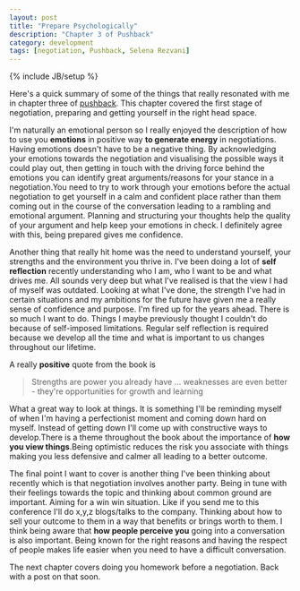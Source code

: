 ```yaml
---
layout: post
title: "Prepare Psychologically"
description: "Chapter 3 of Pushback"
category: development
tags: [negotiation, Pushback, Selena Rezvani]
---
```

{% include JB/setup %}

Here's a quick summary of some of the things that really resonated with me in chapter three of [pushback](http://www.amazon.co.uk/Pushback-Smart-Women-Ask-Up/dp/1118104900). This chapter covered the first stage of negotiation, preparing and getting yourself in the right head space.

I'm naturally an emotional person so I really enjoyed the description of how to use you **emotions** in positive way **to generate energy** in negotiations. Having emotions doesn't have to be a negative thing. By acknowledging your emotions towards the negotiation and visualising the possible ways it could play out, then getting in touch with the driving force behind the emotions you can identify great arguments/reasons for your stance in a negotiation.You need to try to work through your emotions before the actual negotiation to get yourself in a calm and confident place rather than them coming out in the course of the conversation leading to a rambling and emotional argument. Planning and structuring your thoughts help the quality of your argument and help keep your emotions in check. I definitely agree with this, being prepared gives me confidence.

Another thing that really hit home was the need to understand yourself, your strengths and the environment you thrive in. I've been doing a lot of **self reflection** recently understanding who I am, who I want to be and what drives me. All sounds very deep but what I've realised is that the view I had of myself was outdated. Looking at what I've done, the strength I've had in certain situations and my ambitions for the future have given me a really sense of confidence and purpose. I'm fired up for the years ahead. There is so much I want to do. Things I maybe previously thought I couldn't do because of self-imposed limitations. Regular self reflection is required because we develop all the time and what is important to us changes throughout our lifetime.

A really **positive** quote from the book is

> Strengths are power you already have ... weaknesses are even better - they're opportunities for growth and learning

What a great way to look at things. It is something I'll be reminding myself of when I'm having a perfectionist moment and coming down hard on myself. Instead of getting down I'll come up with constructive ways to develop.There is a theme throughout the book about the importance of **how you view things**.Being optimistic reduces the risk you associate with things making you less defensive and calmer all leading to a better outcome. 

The final point I want to cover is another thing I've been thinking about recently which is that negotiation involves another party. Being in tune with their feelings towards the topic and thinking about common ground are important. Aiming for a win win situation. Like if you send me to this conference I'll do x,y,z blogs/talks to the company. Thinking about how to sell your outcome to them in a way that benefits or brings worth to them. I think being aware that **how people perceive you** going into a conversation is also important. Being known for the right reasons and having the respect of people makes life easier when you need to have a difficult conversation.

The next chapter covers doing you homework before a negotiation. Back with a post on that soon.